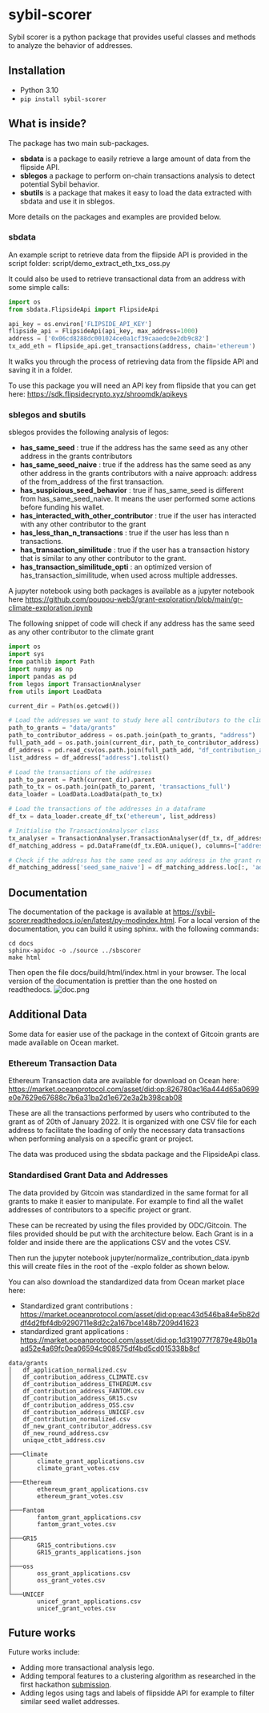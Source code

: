 # sybil-scorer

Sybil scorer is a python package that provides useful classes and methods to analyze the behavior of addresses.

## Installation

- Python 3.10
- ```pip install sybil-scorer```

## What is inside?

The package has two main sub-packages.

- **sbdata** is a package to easily retrieve a large amount of data from the flipside API.
- **sblegos** a package to perform on-chain transactions analysis to detect potential Sybil behavior.
- **sbutils** is a package that makes it easy to load the data extracted with sbdata and use it in sblegos.

More details on the packages and examples are provided below.

### sbdata

An example script to retrieve data from the flipside API is provided in the script folder:
script/demo_extract_eth_txs_oss.py

It could also be used to retrieve transactional data from an address with some simple calls:

``` python
import os
from sbdata.FlipsideApi import FlipsideApi

api_key = os.environ['FLIPSIDE_API_KEY']
flipside_api = FlipsideApi(api_key, max_address=1000)
address = ['0x06cd8288dc001024ce0a1cf39caaedc0e2db9c82']
tx_add_eth = flipside_api.get_transactions(address, chain='ethereum')
```

It walks you through the process of retrieving data from the flipside API and saving it in a folder.

To use this package you will need an API key from flipside that you can get
here: https://sdk.flipsidecrypto.xyz/shroomdk/apikeys

### sblegos and sbutils

sblegos provides the following analysis of legos:

- **has_same_seed** : true if the address has the same seed as any other address in the grants contributors
- **has_same_seed_naive** : true if the address has the same seed as any other address in the grants contributors with a
  naive approach: address of the from_address of the first transaction.
- **has_suspicious_seed_behavior** : true if has_same_seed is different from has_same_seed_naive. It means the user
  performed some actions before funding his wallet.
- **has_interacted_with_other_contributor** : true if the user has interacted with any other contributor to the grant
- **has_less_than_n_transactions** : true if the user has less than n transactions.
- **has_transaction_similitude** : true if the user has a transaction history that is similar to any other contributor
  to the grant.
- **has_transaction_similitude_opti** : an optimized version of has_transaction_similitude, when used across multiple
  addresses.

A jupyter notebook using both packages is available as a jupyter notebook
here https://github.com/poupou-web3/grant-exploration/blob/main/gr-climate-exploration.ipynb

The following snippet of code will check if any address has the same seed as any other contributor to the climate grant

``` python
import os
import sys
from pathlib import Path
import numpy as np
import pandas as pd
from legos import TransactionAnalyser
from utils import LoadData

current_dir = Path(os.getcwd())

# Load the addresses we want to study here all contributors to the climate grant
path_to_grants = "data/grants"
path_to_contributor_address = os.path.join(path_to_grants, "address")
full_path_add = os.path.join(current_dir, path_to_contributor_address)
df_address = pd.read_csv(os.path.join(full_path_add, "df_contribution_address_CLIMATE.csv"))
list_address = df_address["address"].tolist()

# Load the transactions of the addresses
path_to_parent = Path(current_dir).parent
path_to_tx = os.path.join(path_to_parent, 'transactions_full')
data_loader = LoadData.LoadData(path_to_tx)

# Load the transactions of the addresses in a dataframe
df_tx = data_loader.create_df_tx('ethereum', list_address)

# Initialise the TransactionAnalyser class
tx_analyser = TransactionAnalyser.TransactionAnalyser(df_tx, df_address=df_address)
df_matching_address = pd.DataFrame(df_tx.EOA.unique(), columns=["address"])

# Check if the address has the same seed as any address in the grant returns a df with a boolean column 'seed_same_naive'
df_matching_address['seed_same_naive'] = df_matching_address.loc[:, 'address'].apply(lambda x : tx_analyser.has_same_seed_naive(x))

```

## Documentation

The documentation of the package is available at https://sybil-scorer.readthedocs.io/en/latest/py-modindex.html.
For a local version of the documentation, you can build it using sphinx. with the following commands:

```
cd docs
sphinx-apidoc -o ./source ../sbscorer
make html
```

Then open the file docs/build/html/index.html in your browser.
The local version of the documentation is prettier than the one hosted on readthedocs.
![doc.png](img/doc.png)

## Additional Data

Some data for easier use of the package in the context of Gitcoin grants are made available on Ocean market.

### Ethereum Transaction Data

Ethereum Transaction data are available for download on Ocean here:
https://market.oceanprotocol.com/asset/did:op:826780ac16a444d65a0699e0e7629e67688c7b6a31ba2d1e672e3a2b398cab08

These are all the transactions performed by users who contributed to the grant as of 20th of January 2022.
It is organized with one CSV file for each address to facilitate the loading of only the necessary data transactions
when performing analysis on a specific grant or project.

The data was produced using the sbdata package and the FlipsideApi class.

### Standardised Grant Data and Addresses

The data provided by Gitcoin was standardized in the same format for all grants to make it easier to manipulate. For
example to find all the wallet addresses of contributors to a specific project or grant.

These can be recreated by using the files provided by ODC/Gitcoin. The files provided should be put with the
architecture below. Each Grant is in a folder and inside there are the applications CSV and the votes CSV.

Then run the jupyter notebook jupyter/normalize_contribution_data.ipynb
this will create files in the root of the -explo
folder as shown below.

You can also download the standardized data from Ocean market place here:

- Standardized grant
  contributions : https://market.oceanprotocol.com/asset/did:op:eac43d546ba84e5b82ddf4d2fbf4db9290711e8d2c2a167bce148b7209d41623
- standardized grant
  applications : https://market.oceanprotocol.com/asset/did:op:1d319077f7879e48b01aad52e4a69fc0ea06594c908575df4bd5cd015338b8cf

```commandline
data/grants
│   df_application_normalized.csv
│   df_contribution_address_CLIMATE.csv
│   df_contribution_address_ETHEREUM.csv
│   df_contribution_address_FANTOM.csv
│   df_contribution_address_GR15.csv
│   df_contribution_address_OSS.csv
│   df_contribution_address_UNICEF.csv
│   df_contribution_normalized.csv
│   df_new_grant_contributor_address.csv
│   df_new_round_address.csv
│   unique_ctbt_address.csv
│
├───Climate
│       climate_grant_applications.csv
│       climate_grant_votes.csv
│
├───Ethereum
│       ethereum_grant_applications.csv
│       ethereum_grant_votes.csv
│
├───Fantom
│       fantom_grant_applications.csv
│       fantom_grant_votes.csv
│
├───GR15
│       GR15_contributions.csv
│       GR15_grants_applications.json
│
├───oss
│       oss_grant_applications.csv
│       oss_grant_votes.csv
│
└───UNICEF
        unicef_grant_applications.csv
        unicef_grant_votes.csv
```

## Future works

Future works include:

- Adding more transactional analysis lego.
- Adding temporal features to a clustering algorithm as researched in the first
  hackathon [submission](https://github.com/poupou-web3/GC-ODS-Sybil).
- Adding legos using tags and labels of flipsidde API for example to filter similar seed wallet addresses.
